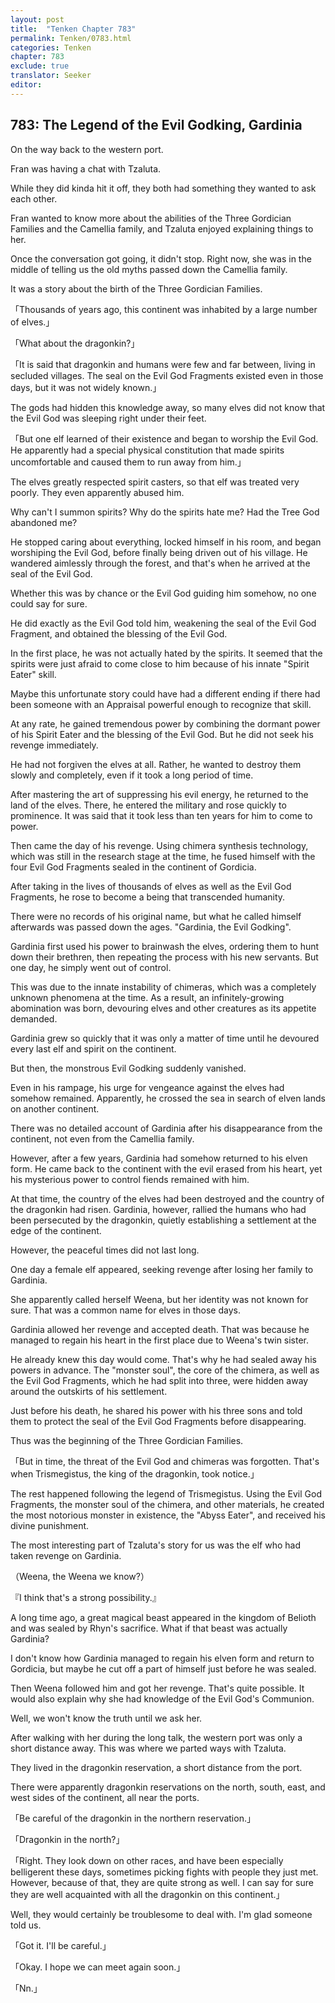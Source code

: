 ```yaml
---
layout: post
title:  "Tenken Chapter 783"
permalink: Tenken/0783.html
categories: Tenken
chapter: 783
exclude: true
translator: Seeker
editor: 
---
```

<h2 id="ch783">783: The Legend of the Evil Godking, Gardinia</h2>

<p>On the way back to the western port.</p>

<p>Fran was having a chat with Tzaluta.</p>

<p>While they did kinda hit it off, they both had something they wanted to ask each other.</p>

<p>Fran wanted to know more about the abilities of the Three Gordician Families and the Camellia family, and Tzaluta enjoyed explaining things to her.</p>

<p>Once the conversation got going, it didn't stop. Right now, she was in the middle of telling us the old myths passed down the Camellia family.</p>

<p>It was a story about the birth of the Three Gordician Families.</p>

<p>「Thousands of years ago, this continent was inhabited by a large number of elves.」</p>
<p>「What about the dragonkin?」</p>
<p>「It is said that dragonkin and humans were few and far between, living in secluded villages. The seal on the Evil God Fragments existed even in those days, but it was not widely known.」</p>

<p>The gods had hidden this knowledge away, so many elves did not know that the Evil God was sleeping right under their feet.</p>

<p>「But one elf learned of their existence and began to worship the Evil God. He apparently had a special physical constitution that made spirits uncomfortable and caused them to run away from him.」</p>

<p>The elves greatly respected spirit casters, so that elf was treated very poorly. They even apparently abused him.</p>

<p>Why can't I summon spirits? Why do the spirits hate me? Had the Tree God abandoned me?</p>

<p>He stopped caring about everything, locked himself in his room, and began worshiping the Evil God, before finally being driven out of his village. He wandered aimlessly through the forest, and that's when he arrived at the seal of the Evil God.</p>

<p>Whether this was by chance or the Evil God guiding him somehow, no one could say for sure.</p>

<p>He did exactly as the Evil God told him, weakening the seal of the Evil God Fragment, and obtained the blessing of the Evil God.</p>

<p>In the first place, he was not actually hated by the spirits. It seemed that the spirits were just afraid to come close to him because of his innate "Spirit Eater" skill.</p>

<p>Maybe this unfortunate story could have had a different ending if there had been someone with an Appraisal powerful enough to recognize that skill.</p>

<p>At any rate, he gained tremendous power by combining the dormant power of his Spirit Eater and the blessing of the Evil God. But he did not seek his revenge immediately.</p>

<p>He had not forgiven the elves at all. Rather, he wanted to destroy them slowly and completely, even if it took a long period of time.</p>

<p>After mastering the art of suppressing his evil energy, he returned to the land of the elves. There, he entered the military and rose quickly to prominence. It was said that it took less than ten years for him to come to power.</p>

<p>Then came the day of his revenge. Using chimera synthesis technology, which was still in the research stage at the time, he fused himself with the four Evil God Fragments sealed in the continent of Gordicia.</p>

<p>After taking in the lives of thousands of elves as well as the Evil God Fragments, he rose to become a being that transcended humanity.</p>

<p>There were no records of his original name, but what he called himself afterwards was passed down the ages. "Gardinia, the Evil Godking".</p>

<p>Gardinia first used his power to brainwash the elves, ordering them to hunt down their brethren, then repeating the process with his new servants. But one day, he simply went out of control.</p>

<p>This was due to the innate instability of chimeras, which was a completely unknown phenomena at the time. As a result, an infinitely-growing abomination was born, devouring elves and other creatures as its appetite demanded.</p>

<p>Gardinia grew so quickly that it was only a matter of time until he devoured every last elf and spirit on the continent.</p>

<p>But then, the monstrous Evil Godking suddenly vanished.</p>

<p>Even in his rampage, his urge for vengeance against the elves had somehow remained. Apparently, he crossed the sea in search of elven lands on another continent.</p>

<p>There was no detailed account of Gardinia after his disappearance from the continent, not even from the Camellia family.</p>

<p>However, after a few years, Gardinia had somehow returned to his elven form. He came back to the continent with the evil erased from his heart, yet his mysterious power to control fiends remained with him.</p>

<p>At that time, the country of the elves had been destroyed and the country of the dragonkin had risen. Gardinia, however, rallied the humans who had been persecuted by the dragonkin, quietly establishing a settlement at the edge of the continent.</p>

<p>However, the peaceful times did not last long.</p>

<p>One day a female elf appeared, seeking revenge after losing her family to Gardinia.</p>

<p>She apparently called herself Weena, but her identity was not known for sure. That was a common name for elves in those days.</p>

<p>Gardinia allowed her revenge and accepted death. That was because he managed to regain his heart in the first place due to Weena's twin sister.</p>

<p>He already knew this day would come. That's why he had sealed away his powers in advance. The "monster soul", the core of the chimera, as well as the Evil God Fragments, which he had split into three, were hidden away around the outskirts of his settlement.</p>

<p>Just before his death, he shared his power with his three sons and told them to protect the seal of the Evil God Fragments before disappearing.</p>

<p>Thus was the beginning of the Three Gordician Families.</p>

<p>「But in time, the threat of the Evil God and chimeras was forgotten. That's when Trismegistus, the king of the dragonkin, took notice.」</p>

<p>The rest happened following the legend of Trismegistus. Using the Evil God Fragments, the monster soul of the chimera, and other materials, he created the most notorious monster in existence, the "Abyss Eater", and received his divine punishment.</p>

<p>The most interesting part of Tzaluta's story for us was the elf who had taken revenge on Gardinia.</p>

<p>（Weena, the Weena we know?）</p>
<p>『I think that's a strong possibility.』</p>

<p>A long time ago, a great magical beast appeared in the kingdom of Belioth and was sealed by Rhyn's sacrifice. What if that beast was actually Gardinia?</p>

<p>I don't know how Gardinia managed to regain his elven form and return to Gordicia, but maybe he cut off a part of himself just before he was sealed.</p>

<p>Then Weena followed him and got her revenge. That's quite possible. It would also explain why she had knowledge of the Evil God's Communion.</p>

<p>Well, we won't know the truth until we ask her.</p>

<p>After walking with her during the long talk, the western port was only a short distance away. This was where we parted ways with Tzaluta.</p>

<p>They lived in the dragonkin reservation, a short distance from the port.</p>

<p>There were apparently dragonkin reservations on the north, south, east, and west sides of the continent, all near the ports.</p>

<p>「Be careful of the dragonkin in the northern reservation.」</p>
<p>「Dragonkin in the north?」</p>
<p>「Right. They look down on other races, and have been especially belligerent these days, sometimes picking fights with people they just met. However, because of that, they are quite strong as well. I can say for sure they are well acquainted with all the dragonkin on this continent.」</p>

<p>Well, they would certainly be troublesome to deal with. I'm glad someone told us.</p>

<p>「Got it. I'll be careful.」</p>
<p>「Okay. I hope we can meet again soon.」</p>
<p>「Nn.」</p>



